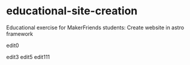 # educational-site-creation
Educational exercise for MakerFriends students: Create website in astro framework

edit0


edit3
edit5
edit111
